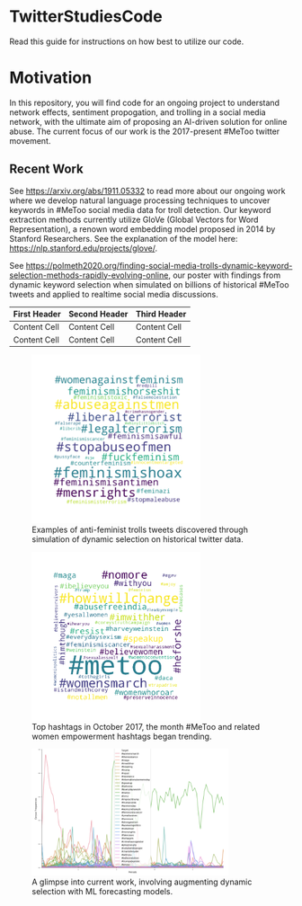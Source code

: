 # TwitterStudiesCode


Read this guide for instructions on how best to utilize our code.

# Motivation 

In this repository, you will find code for an ongoing project to understand network effects, 
sentiment propogation, and trolling in a social media network, with 
the ultimate aim of proposing an AI-driven solution for online abuse. 
The current focus of our work is the 2017-present #MeToo twitter movement. 



## Recent Work 
See https://arxiv.org/abs/1911.05332 to read more about our ongoing work where we develop
natural language processing techniques to uncover keywords in #MeToo social media 
data for troll detection. Our keyword extraction methods currently utilize GloVe (Global Vectors for 
Word Representation), a renown word embedding model proposed in 2014 by Stanford Researchers.
See the explanation of the model here: https://nlp.stanford.edu/projects/glove/.


See https://polmeth2020.org/finding-social-media-trolls-dynamic-keyword-selection-methods-rapidly-evolving-online, 
our poster with findings from dynamic keyword selection when simulated on billions of historical #MeToo tweets and applied to realtime 
social media discussions.

| First Header  | Second Header | Third Header |
| ------------- | ------------- | ------------ |
| Content Cell  | Content Cell  | Content Cell |
| Content Cell  | Content Cell  | Content Cell |



<figure>
    <img src="/twitter/troll_example.png" width="300" height="300"> 
    <figcaption>Examples of anti-feminist trolls tweets discovered through simulation of dynamic selection on historical twitter data.</figcaption>
</figure>

<figure>
    <img src="/twitter/WH_Oct17.png" width="300" height="300"> 
    <figcaption> Top hashtags in October 2017, the month #MeToo and related women empowerment hashtags began trending.</figcaption>
</figure>

<figure>
    <img src="/twitter/freq-analysis.png" width="350" height="225"> 
    <figcaption>  A glimpse into current work, involving augmenting dynamic selection with ML forecasting models. </figcaption>
</figure>


